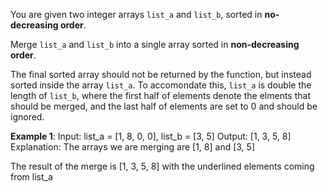 You are given two integer arrays `list_a` and `list_b`, sorted in **no-decreasing order**.

Merge `list_a` and `list_b` into a single array sorted in **non-decreasing order**.

The final sorted array should not be returned by the function, but instead sorted inside the array `list_a`.  To accomondate this,
`list_a` is double the length of `list_b`, where the first half of elements denote the elments that should be merged, and the 
last half of elements are set to 0 and should be ignored.

**Example 1**:
  Input:  list_a = [1, 8, 0, 0], list_b = [3, 5]
  Output: [1, 3, 5, 8]
  Explanation:  The arrays we are merging are [1, 8] and [3, 5]

  The result of the merge is [1, 3, 5, 8] with the underlined elements coming from list_a
